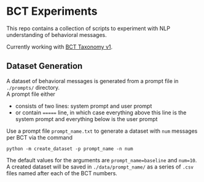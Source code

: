 # BCT Experiments

This repo contains a collection of scripts to experiment with NLP understanding of behavioral messages.

Currently working with [BCT Taxonomy v1](https://digitalwellbeing.org/wp-content/uploads/2016/11/BCTTv1_PDF_version.pdf).


## Dataset Generation
A dataset of behavioral messages is generated from a prompt file in `./prompts/` directory.\
A prompt file either
- consists of two lines: system prompt and user prompt
- or contain `=====` line, in which case everything above this line is the system prompt and everything below is the user prompt

Use a prompt file `prompt_name.txt` to generate a dataset with `num` messages per BCT via the command
```
python -m create_dataset -p prompt_name -n num
```
The default values for the arguments are `prompt_name=baseline` and `num=10`.
A created dataset will be saved in `./data/prompt_name/` as a series of `.csv` files named after each of the BCT numbers.

